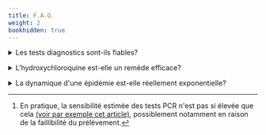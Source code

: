 ```yaml
---
title: F.A.Q.
weight: 2
bookhidden: true
---
```


<details id="faqtest">
  <summary>Les tests diagnostics sont-ils fiables?</summary>
  
  Vous avez peut-être vu passer sur le web des articles et/ou vidéos mettant en garde contre la fiabilité des tests utilisés pour le diagnostic du covid-19. Ces mises en garde sont de deux types:
 1. Celles attirant l'attention sur le fait que la confiance qu'on peut accorder au résultat d'un test dépend de la _prévalence_ de la maladie, c'est-à-dire de la proportion de personnes malades dans la population à laquelle on appartient (voir par exemple [cet article d'Etienne Klein](https://tracts.gallimard.fr/fr/products/tracts-de-crise-n-25-je-ne-suis-pas-medecin-mais), ou  [ce post de blog (en anglais)](https://medium.com/@niryungster/where-you-live-affects-what-your-covid-19-test-means-a9cd798fcd10), parus tous deux du début de la crise);
 2. Celles concernant "l'hypersensibilité" des tests PCR, qui conduirait à considérer comme contagieux des individus "sains" (voir par exemple [cet article](https://www.lemonde.fr/les-decodeurs/article/2020/09/09/covid-19-l-hypersensibilite-des-tests-pcr-entre-intox-et-vrai-debat_6051528_4355770.html) récent).
 
 R1. Une mise au point concernant la première problématique est faite dans [cet article](testdiag.pdf). Il explique qu'il n'y a pas lieu en pratique de s'inquiéter de cet aspect de l'interprétation des tests, car très peu de personnes sont testées sans suspicion préalable qu'elles ont contracté la maladie (que ce soit en raison de symptômes, ou d'un contact rapproché avec une personne infectée). Or, la prévalence d'une maladie dans la population générale n'est pertinente pour l'interprétation d'un test que dans le cas d'un dépistage massif.
 
 R2. Si les test PCR sont effectivement capables (en théorie[^sensib]) de détecter des quantités de virus tellement faibles qu'on peut se demander si l'individu concerné est contagieux à ce moment, c'est ce fait même qui peut garantir réciproquement qu'un individu avec une charge virale élevée, dont la contagiosité est certaine, a très peu de chances de ne pas être identifié comme malade. Or, force est de constater que beaucoup d'individus dans cette deuxième situation n'ont pas été testés et/ou isolés à temps, sinon nous n'aurions jamais connu une deuxième vague d'une telle ampleur...
 
[^sensib]: En pratique, la sensibilité estimée des tests PCR n'est pas si élevée que cela [(voir par exemple cet article)](https://www.zeterinaires.fr/nofakemed/2020/04/29/tests-diagnostiques-comment-pas-fiables/), possiblement notamment en raison de la faillibilité du prélèvement. 

La très grande sensibilité théorique des tests PCR est également à relativiser du fait que la quantité de virus dans l'échantillon ne reflète la charge virale de l'individu que si le prélèvement a été parfaitement effectué.

</details>


<p>
<details>
  <summary>L'hydroxychloroquine est-elle un remède efficace?</summary>
  
</details>

<p>
<details>
  <summary>La dynamique d'une épidémie est-elle réellement exponentielle?</summary>
  
</details>
